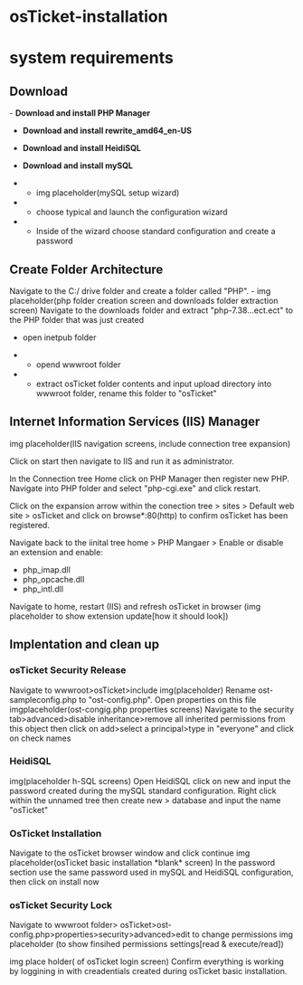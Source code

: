 # osTicket-installation


<h1>system requirements</h1>

<h2>Download</h2>
-  <b>Download and install PHP Manager</b>

-  <b>Download and install rewrite_amd64_en-US</b>

-  <b>Download and install HeidiSQL</b>

-  <b>Download and install mySQL</b>

-  -  img placeholder(mySQL setup wizard)

-  -  choose typical and launch the configuration wizard
-  -  Inside of the wizard choose standard configuration and create a password


<h2>Create Folder Architecture</h2>
Navigate to the C:/ drive folder and create a folder called "PHP".
- img placeholder(php folder creation screen and downloads folder extraction screen)
Navigate to the downloads folder and extract "php-7.38...ect.ect" to the PHP folder that was just created

-  open inetpub folder

-  -  opend wwwroot folder
-  -  extract osTicket folder contents and input upload directory into wwwroot folder, rename this folder to "osTicket"
 


<h2>Internet Information Services (IIS) Manager</h2>

img placeholder(IIS navigation screens, include connection tree expansion)

Click on start then navigate to IIS and run it as administrator.

In the Connection tree Home click on PHP Manager then register new PHP. Navigate into PHP folder and select "php-cgi.exe" and click restart.

Click on the expansion arrow within the conection tree > sites > Default web site > osTicket and click on browse*:80(http) to confirm osTicket has been registered.

Navigate back to the iinital tree home > PHP Mangaer > Enable or disable an extension and enable:

-  php_imap.dll
-  php_opcache.dll
-  php_intl.dll

Navigate to home, restart (IIS) and refresh osTicket in browser (img placeholder to show extension update[how it should look])


<h2>Implentation and clean up</h2>
<h3>osTicket Security Release</h3>
Navigate to wwwroot>osTicket>include 
img(placeholder)
Rename ost-sampleconfig.php to "ost-config.php". Open properties on this file
imgplaceholder(ost-congig.php properties screens)
Navigate to the security tab>advanced>disable inheritance>remove all inherited permissions from this object then click on add>select a principal>type in "everyone" and click on check names

<h3>HeidiSQL</h3>
img(placeholder h-SQL screens)
Open HeidiSQL click on new and input the password created during the mySQL standard configuration.
Right click within the unnamed tree then create new > database and input the name "osTicket"

<h3>OsTicket Installation</h3>
Navigate to the osTicket browser window and click continue
img placeholder(osTicket basic installation *blank* screen)
In the password section use the same password used in mySQL and HeidiSQL configuration, then click on install now

<h3>osTicket Security Lock</h3>
Navigate to wwwroot folder> osTicket>ost-config.php>properties>security>advanced>edit to change permissions
img placeholder (to show finsihed permissions settings[read & execute/read])

img place holder( of osTicket login screen)
Confirm everything is working by loggining in with creadentials created during osTicket basic installation.
